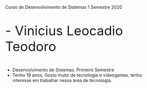 Curso de Desenvolvimento de Sistemas 1 Semestre 2020
<p style= "font-size: 300%;"> - Vinicius Leocadio Teodoro </p>

- Desenvolvimento de Sistemas, Primeiro Semestre
- Tenho 19 anos, Gosto muito de tecnologia e videogames, tenho interesse em trabalhar nessa área de tecnologia.